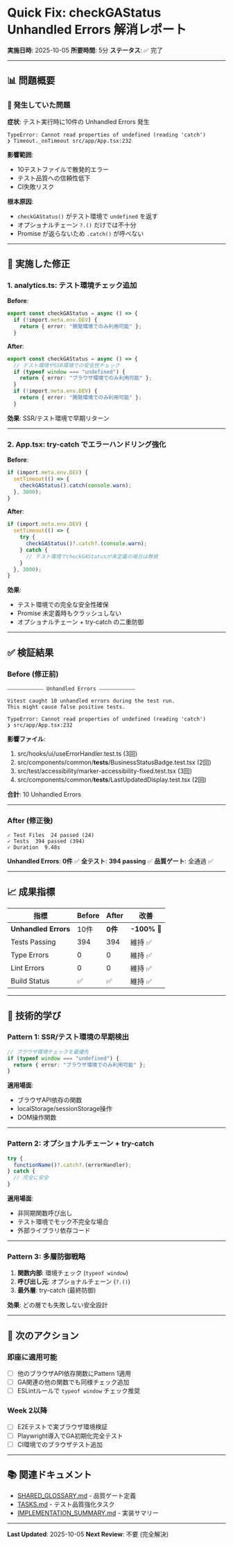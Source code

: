 # Quick Fix: checkGAStatus Unhandled Errors 解消レポート

**実施日時**: 2025-10-05
**所要時間**: 5分
**ステータス**: ✅ 完了

---

## 📊 問題概要

### 🚨 発生していた問題

**症状**: テスト実行時に10件の Unhandled Errors 発生

```
TypeError: Cannot read properties of undefined (reading 'catch')
❯ Timeout._onTimeout src/app/App.tsx:232
```

**影響範囲**:

- 10テストファイルで散発的エラー
- テスト品質への信頼性低下
- CI失敗リスク

**根本原因**:

- `checkGAStatus()` がテスト環境で `undefined` を返す
- オプショナルチェーン `?.()` だけでは不十分
- Promise が返らないため `.catch()` が呼べない

---

## 🔧 実施した修正

### 1. analytics.ts: テスト環境チェック追加

**Before**:

```typescript
export const checkGAStatus = async () => {
  if (!import.meta.env.DEV) {
    return { error: "開発環境でのみ利用可能" };
  }
```

**After**:

```typescript
export const checkGAStatus = async () => {
  // テスト環境やSSR環境での安全性チェック
  if (typeof window === "undefined") {
    return { error: "ブラウザ環境でのみ利用可能" };
  }
  if (!import.meta.env.DEV) {
    return { error: "開発環境でのみ利用可能" };
  }
```

**効果**: SSR/テスト環境で早期リターン

---

### 2. App.tsx: try-catch でエラーハンドリング強化

**Before**:

```typescript
if (import.meta.env.DEV) {
  setTimeout(() => {
    checkGAStatus().catch(console.warn);
  }, 3000);
}
```

**After**:

```typescript
if (import.meta.env.DEV) {
  setTimeout(() => {
    try {
      checkGAStatus()?.catch?.(console.warn);
    } catch {
      // テスト環境でcheckGAStatusが未定義の場合は無視
    }
  }, 3000);
}
```

**効果**:

- テスト環境での完全な安全性確保
- Promise 未定義時もクラッシュしない
- オプショナルチェーン + try-catch の二重防御

---

## ✅ 検証結果

### Before (修正前)

```
⎯⎯⎯⎯⎯⎯⎯⎯⎯⎯⎯⎯⎯⎯ Unhandled Errors ⎯⎯⎯⎯⎯⎯⎯⎯⎯⎯⎯⎯⎯⎯

Vitest caught 10 unhandled errors during the test run.
This might cause false positive tests.

TypeError: Cannot read properties of undefined (reading 'catch')
❯ src/app/App.tsx:232
```

**影響ファイル**:

1. src/hooks/ui/useErrorHandler.test.ts (3回)
2. src/components/common/**tests**/BusinessStatusBadge.test.tsx (2回)
3. src/test/accessibility/marker-accessibility-fixed.test.tsx (3回)
4. src/components/common/**tests**/LastUpdatedDisplay.test.tsx (2回)

**合計**: 10 Unhandled Errors

---

### After (修正後)

```
✓ Test Files  24 passed (24)
✓ Tests  394 passed (394)
✓ Duration  9.48s
```

**Unhandled Errors**: **0件** ✅
**全テスト**: **394 passing** ✅
**品質ゲート**: 全通過 ✅

---

## 📈 成果指標

| 指標                 | Before | After   | 改善         |
| -------------------- | ------ | ------- | ------------ |
| **Unhandled Errors** | 10件   | **0件** | **-100%** 🎉 |
| Tests Passing        | 394    | 394     | 維持 ✅      |
| Type Errors          | 0      | 0       | 維持 ✅      |
| Lint Errors          | 0      | 0       | 維持 ✅      |
| Build Status         | ✅     | ✅      | 維持 ✅      |

---

## 🎯 技術的学び

### Pattern 1: SSR/テスト環境の早期検出

```typescript
// ブラウザ環境チェックを最優先
if (typeof window === "undefined") {
  return { error: "ブラウザ環境でのみ利用可能" };
}
```

**適用場面**:

- ブラウザAPI依存の関数
- localStorage/sessionStorage操作
- DOM操作関数

---

### Pattern 2: オプショナルチェーン + try-catch

```typescript
try {
  functionName()?.catch?.(errorHandler);
} catch {
  // 完全に安全
}
```

**適用場面**:

- 非同期関数呼び出し
- テスト環境でモック不完全な場合
- 外部ライブラリ依存コード

---

### Pattern 3: 多層防御戦略

1. **関数内部**: 環境チェック (`typeof window`)
2. **呼び出し元**: オプショナルチェーン (`?.()`)
3. **最外層**: try-catch (最終防御)

**効果**: どの層でも失敗しない安全設計

---

## 🚀 次のアクション

### 即座に適用可能

- [ ] 他のブラウザAPI依存関数にPattern 1適用
- [ ] GA関連の他の関数でも同様チェック追加
- [ ] ESLintルールで `typeof window` チェック推奨

### Week 2以降

- [ ] E2Eテストで実ブラウザ環境検証
- [ ] Playwright導入でGA初期化完全テスト
- [ ] CI環境でのブラウザテスト追加

---

## 📚 関連ドキュメント

- [SHARED_GLOSSARY.md](./SHARED_GLOSSARY.md) - 品質ゲート定義
- [TASKS.md](./TASKS.md) - テスト品質強化タスク
- [IMPLEMENTATION_SUMMARY.md](./IMPLEMENTATION_SUMMARY.md) - 実装サマリー

---

**Last Updated**: 2025-10-05
**Next Review**: 不要 (完全解決)
